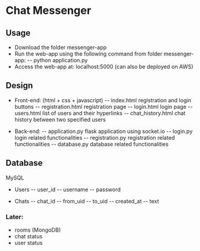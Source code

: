 # Chat Messenger

## Usage
- Download the folder messenger-app
- Run the web-app using the following command from folder messenger-app: 
      -- python application.py
- Access the web-app at: localhost:5000 (can also be deployed on AWS)

## Design

- Front-end: (html + css + javascript) 
  -- index.html             registration and login buttons
  -- registration.html      registration page
  -- login.html             login page
  -- users.html             list of users and their hyperlinks
  -- chat_history.html      chat history between two specified users

- Back-end:
  -- application.py         flask application using socket.io
  -- login.py               login related functionalities
  -- registration.py        registration related functionalities
  -- database.py            database related functionalities


## Database 
MySQL
- Users
  -- user_id
  -- username
  -- password

- Chats
  -- chat_id
  -- from_uid
  -- to_uid
  -- created_at
  -- text


### Later:
- rooms (MongoDB)
- chat status
- user status
    


